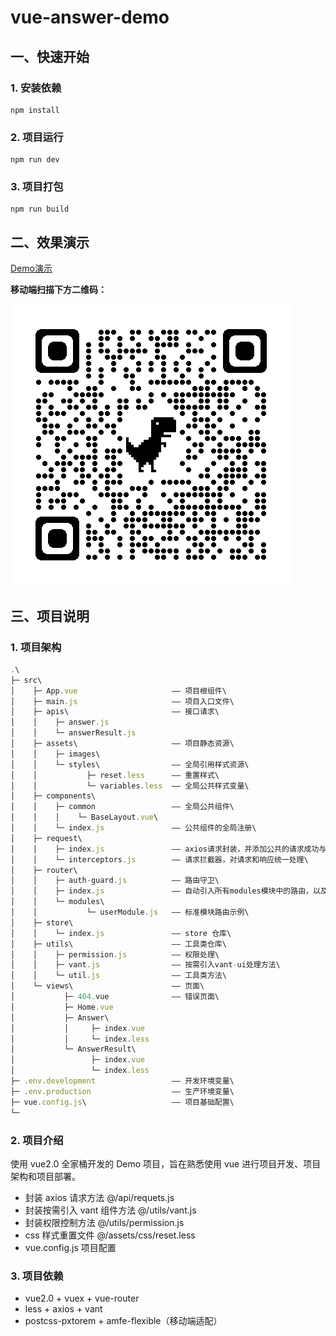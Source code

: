 # vue-answer-demo

## 一、快速开始

### 1. 安装依赖
```
npm install
```

### 2. 项目运行
```
npm run dev
```

### 3. 项目打包
```
npm run build
```

## 二、效果演示

[Demo演示](http://demo.hdblog.online/answer-app/ "Demo")

**移动端扫描下方二维码：**

![code](.\public\code.png)

## 三、项目说明

### 1. 项目架构
```javascript
.\
├─ src\
│    ├─ App.vue                     —— 项目根组件\
│    ├─ main.js                     —— 项目入口文件\
│    ├─ apis\                       —— 接口请求\
│    │    ├─ answer.js
│    │    └─ answerResult.js
│    ├─ assets\                     —— 项目静态资源\
│    │    ├─ images\
│    │    └─ styles\                —— 全局引用样式资源\
│    │           ├─ reset.less      —— 重置样式\
│    │           └─ variables.less  —— 全局公共样式变量\
│    ├─ components\
│    │    ├─ common                 —— 全局公共组件\
│    │    │    └─ BaseLayout.vue\
│    │    └─ index.js               —— 公共组件的全局注册\
│    ├─ request\
│    │    ├─ index.js               —— axios请求封装，并添加公共的请求成功与请求失败回调函数（包含全局loading状态调整）\
│    │    └─ interceptors.js        —— 请求拦截器，对请求和响应统一处理\
│    ├─ router\
│    │    ├─ auth-guard.js          —— 路由守卫\
│    │    ├─ index.js               —— 自动引入所有modules模块中的路由，以及标准的单页路由配置\
│    │    └─ modules\
│    │           └─ userModule.js   —— 标准模块路由示例\
│    ├─ store\
│    │    └─ index.js               —— store 仓库\
│    ├─ utils\                      —— 工具类仓库\
│    │    ├─ permission.js          —— 权限处理\
│    │    ├─ vant.js                —— 按需引入vant-ui处理方法\
│    │    └─ util.js                —— 工具类方法\
│    └─ views\                      —— 页面\
│           ├─ 404.vue              —— 错误页面\
│           ├─ Home.vue
│           ├─ Answer\
│           │     ├─ index.vue
│           │     └─ index.less
│           └─ AnswerResult\
│                 ├─ index.vue
│                 └─ index.less
├─ .env.development                 —— 开发环境变量\
├─ .env.production                  —— 生产环境变量\
├─ vue.config.js\                   —— 项目基础配置\
└─
```

### 2. 项目介绍

使用 vue2.0 全家桶开发的 Demo 项目，旨在熟悉使用 vue 进行项目开发、项目架构和项目部署。

- 封装 axios 请求方法 @/api/requets.js
- 封装按需引入 vant 组件方法 @/utils/vant.js
- 封装权限控制方法 @/utils/permission.js
- css 样式重置文件 @/assets/css/reset.less
- vue.config.js 项目配置

### 3. 项目依赖

- vue2.0 + vuex + vue-router
- less + axios + vant
- postcss-pxtorem + amfe-flexible（移动端适配）
